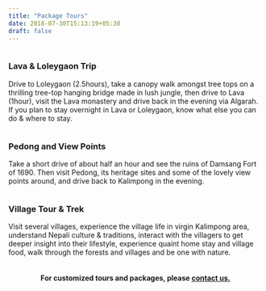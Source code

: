 ```yaml
---
title: "Package Tours"
date: 2018-07-30T15:13:19+05:30
draft: false
---
```


<div class="container section">
    <div class="one-third column">
        <img src="/images/footergallerybig/lava-lolegaon.jpg" alt="" />
    </div>
    <div class="two-third column last">
        <h3 class="nobg">Lava & Loleygaon Trip</h3>
        <p>
 			Drive to Loleygaon (2.5hours), take a canopy walk amongst tree tops on a thrilling tree-top hanging bridge made in lush jungle, then drive to Lava (1hour), visit the Lava monastery and drive back in the evening via Algarah. If you plan to stay overnight in Lava or Loleygaon, know what else you can do & where to stay. 
        </p>
    </div>
</div>

<div class="container section">
    <div class="one-third column">
        <img src="/images/footergallerybig/pedong.jpg" alt="" />
    </div>
    <div class="two-third column last">
        <h3 class="nobg">Pedong and View Points</h3>
        <p>
			Take a short drive of about half an hour and see the ruins of Damsang Fort of 1690. Then visit Pedong, its heritage sites and some of the lovely view points around, and drive back to Kalimpong in the evening.
        </p>
    </div>
</div>
    
<div class="container section">
    <div class="one-third column">
        <img src="/images/footergallerybig/paragliding.jpg" alt="" />
    </div>
    <div class="two-third column last">
        <h3 class="nobg">Village Tour & Trek</h3>
        <p>
		Visit several villages, experience the village life in virgin Kalimpong area, understand Nepali culture & traditions, interact with the villagers to get deeper insight into their lifestyle, experience quaint home stay and village food, walk through the forests and villages and be one with nature.
        </p>
    </div>
</div>

<div class="container section">
    <h4 class="nobg" align="center"> 
        For customized tours and packages, please <a href="/contact">contact us.</a>
    </h4>
</div>